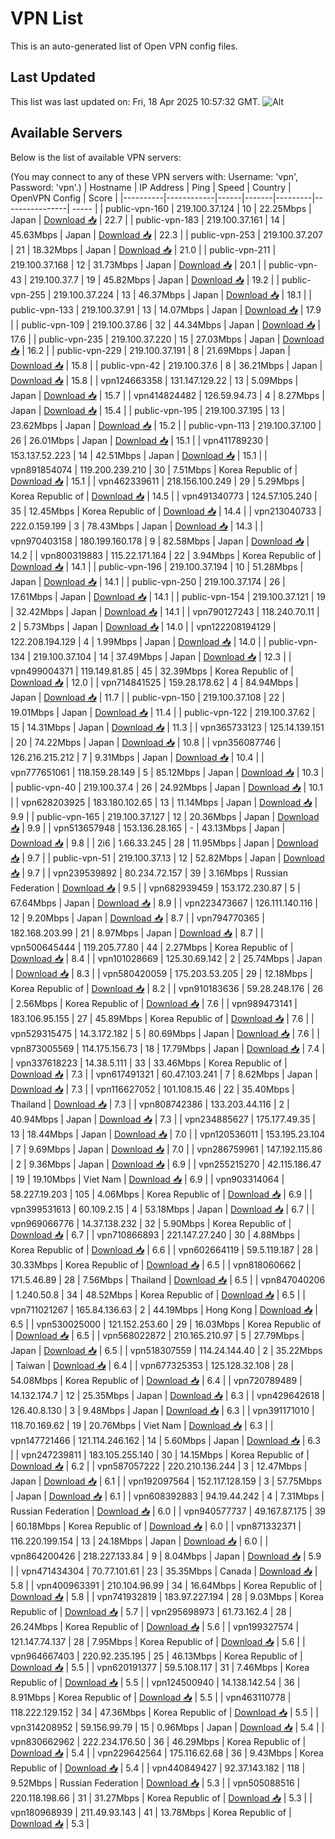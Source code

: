# VPN List

This is an auto-generated list of Open VPN config files.

## Last Updated

This list was last updated on: Fri, 18 Apr 2025 10:57:32 GMT.
![Alt](https://repobeats.axiom.co/api/embed/186b98318ef1479477931607c1ad7d823f12451f.svg "Repobeats analytics image")

## Available Servers

Below is the list of available VPN servers:

(You may connect to any of these VPN servers with: Username: 'vpn', Password: 'vpn'.)
| Hostname | IP Address | Ping | Speed | Country | OpenVPN Config | Score |
|----------|------------|------|-------|---------|----------------| ----- |
| public-vpn-160 | 219.100.37.124 | 10 | 22.25Mbps | Japan | [Download 📥](./configs/server_0_JP.ovpn) | 22.7 |
| public-vpn-183 | 219.100.37.161 | 14 | 45.63Mbps | Japan | [Download 📥](./configs/server_1_JP.ovpn) | 22.3 |
| public-vpn-253 | 219.100.37.207 | 21 | 18.32Mbps | Japan | [Download 📥](./configs/server_2_JP.ovpn) | 21.0 |
| public-vpn-211 | 219.100.37.168 | 12 | 31.73Mbps | Japan | [Download 📥](./configs/server_3_JP.ovpn) | 20.1 |
| public-vpn-43 | 219.100.37.7 | 19 | 45.82Mbps | Japan | [Download 📥](./configs/server_4_JP.ovpn) | 19.2 |
| public-vpn-255 | 219.100.37.224 | 13 | 46.37Mbps | Japan | [Download 📥](./configs/server_5_JP.ovpn) | 18.1 |
| public-vpn-133 | 219.100.37.91 | 13 | 14.07Mbps | Japan | [Download 📥](./configs/server_6_JP.ovpn) | 17.9 |
| public-vpn-109 | 219.100.37.86 | 32 | 44.34Mbps | Japan | [Download 📥](./configs/server_7_JP.ovpn) | 17.6 |
| public-vpn-235 | 219.100.37.220 | 15 | 27.03Mbps | Japan | [Download 📥](./configs/server_8_JP.ovpn) | 16.2 |
| public-vpn-229 | 219.100.37.191 | 8 | 21.69Mbps | Japan | [Download 📥](./configs/server_9_JP.ovpn) | 15.8 |
| public-vpn-42 | 219.100.37.6 | 8 | 36.21Mbps | Japan | [Download 📥](./configs/server_10_JP.ovpn) | 15.8 |
| vpn124663358 | 131.147.129.22 | 13 | 5.09Mbps | Japan | [Download 📥](./configs/server_11_JP.ovpn) | 15.7 |
| vpn414824482 | 126.59.94.73 | 4 | 8.27Mbps | Japan | [Download 📥](./configs/server_12_JP.ovpn) | 15.4 |
| public-vpn-195 | 219.100.37.195 | 13 | 23.62Mbps | Japan | [Download 📥](./configs/server_13_JP.ovpn) | 15.2 |
| public-vpn-113 | 219.100.37.100 | 26 | 26.01Mbps | Japan | [Download 📥](./configs/server_14_JP.ovpn) | 15.1 |
| vpn411789230 | 153.137.52.223 | 14 | 42.51Mbps | Japan | [Download 📥](./configs/server_15_JP.ovpn) | 15.1 |
| vpn891854074 | 119.200.239.210 | 30 | 7.51Mbps | Korea Republic of | [Download 📥](./configs/server_16_KR.ovpn) | 15.1 |
| vpn462339611 | 218.156.100.249 | 29 | 5.29Mbps | Korea Republic of | [Download 📥](./configs/server_17_KR.ovpn) | 14.5 |
| vpn491340773 | 124.57.105.240 | 35 | 12.45Mbps | Korea Republic of | [Download 📥](./configs/server_18_KR.ovpn) | 14.4 |
| vpn213040733 | 222.0.159.199 | 3 | 78.43Mbps | Japan | [Download 📥](./configs/server_19_JP.ovpn) | 14.3 |
| vpn970403158 | 180.199.160.178 | 9 | 82.58Mbps | Japan | [Download 📥](./configs/server_20_JP.ovpn) | 14.2 |
| vpn800319883 | 115.22.171.164 | 22 | 3.94Mbps | Korea Republic of | [Download 📥](./configs/server_21_KR.ovpn) | 14.1 |
| public-vpn-196 | 219.100.37.194 | 10 | 51.28Mbps | Japan | [Download 📥](./configs/server_22_JP.ovpn) | 14.1 |
| public-vpn-250 | 219.100.37.174 | 26 | 17.61Mbps | Japan | [Download 📥](./configs/server_23_JP.ovpn) | 14.1 |
| public-vpn-154 | 219.100.37.121 | 19 | 32.42Mbps | Japan | [Download 📥](./configs/server_24_JP.ovpn) | 14.1 |
| vpn790127243 | 118.240.70.11 | 2 | 5.73Mbps | Japan | [Download 📥](./configs/server_25_JP.ovpn) | 14.0 |
| vpn122208194129 | 122.208.194.129 | 4 | 1.99Mbps | Japan | [Download 📥](./configs/server_26_JP.ovpn) | 14.0 |
| public-vpn-134 | 219.100.37.104 | 14 | 37.49Mbps | Japan | [Download 📥](./configs/server_27_JP.ovpn) | 12.3 |
| vpn499004371 | 119.149.81.85 | 45 | 32.39Mbps | Korea Republic of | [Download 📥](./configs/server_28_KR.ovpn) | 12.0 |
| vpn714841525 | 159.28.178.62 | 4 | 84.94Mbps | Japan | [Download 📥](./configs/server_29_JP.ovpn) | 11.7 |
| public-vpn-150 | 219.100.37.108 | 22 | 19.01Mbps | Japan | [Download 📥](./configs/server_30_JP.ovpn) | 11.4 |
| public-vpn-122 | 219.100.37.62 | 15 | 14.31Mbps | Japan | [Download 📥](./configs/server_31_JP.ovpn) | 11.3 |
| vpn365733123 | 125.14.139.151 | 20 | 74.22Mbps | Japan | [Download 📥](./configs/server_32_JP.ovpn) | 10.8 |
| vpn356087746 | 126.216.215.212 | 7 | 9.31Mbps | Japan | [Download 📥](./configs/server_33_JP.ovpn) | 10.4 |
| vpn777651061 | 118.159.28.149 | 5 | 85.12Mbps | Japan | [Download 📥](./configs/server_34_JP.ovpn) | 10.3 |
| public-vpn-40 | 219.100.37.4 | 26 | 24.92Mbps | Japan | [Download 📥](./configs/server_35_JP.ovpn) | 10.1 |
| vpn628203925 | 183.180.102.65 | 13 | 11.14Mbps | Japan | [Download 📥](./configs/server_36_JP.ovpn) | 9.9 |
| public-vpn-165 | 219.100.37.127 | 12 | 20.36Mbps | Japan | [Download 📥](./configs/server_37_JP.ovpn) | 9.9 |
| vpn513657948 | 153.136.28.165 | - | 43.13Mbps | Japan | [Download 📥](./configs/server_38_JP.ovpn) | 9.8 |
| 2i6 | 1.66.33.245 | 28 | 11.95Mbps | Japan | [Download 📥](./configs/server_39_JP.ovpn) | 9.7 |
| public-vpn-51 | 219.100.37.13 | 12 | 52.82Mbps | Japan | [Download 📥](./configs/server_40_JP.ovpn) | 9.7 |
| vpn239539892 | 80.234.72.157 | 39 | 3.16Mbps | Russian Federation | [Download 📥](./configs/server_41_RU.ovpn) | 9.5 |
| vpn682939459 | 153.172.230.87 | 5 | 67.64Mbps | Japan | [Download 📥](./configs/server_42_JP.ovpn) | 8.9 |
| vpn223473667 | 126.111.140.116 | 12 | 9.20Mbps | Japan | [Download 📥](./configs/server_43_JP.ovpn) | 8.7 |
| vpn794770365 | 182.168.203.99 | 21 | 8.97Mbps | Japan | [Download 📥](./configs/server_44_JP.ovpn) | 8.7 |
| vpn500645444 | 119.205.77.80 | 44 | 2.27Mbps | Korea Republic of | [Download 📥](./configs/server_45_KR.ovpn) | 8.4 |
| vpn101028669 | 125.30.69.142 | 2 | 25.74Mbps | Japan | [Download 📥](./configs/server_46_JP.ovpn) | 8.3 |
| vpn580420059 | 175.203.53.205 | 29 | 12.18Mbps | Korea Republic of | [Download 📥](./configs/server_47_KR.ovpn) | 8.2 |
| vpn910183636 | 59.28.248.176 | 26 | 2.56Mbps | Korea Republic of | [Download 📥](./configs/server_48_KR.ovpn) | 7.6 |
| vpn989473141 | 183.106.95.155 | 27 | 45.89Mbps | Korea Republic of | [Download 📥](./configs/server_49_KR.ovpn) | 7.6 |
| vpn529315475 | 14.3.172.182 | 5 | 80.69Mbps | Japan | [Download 📥](./configs/server_50_JP.ovpn) | 7.6 |
| vpn873005569 | 114.175.156.73 | 18 | 17.79Mbps | Japan | [Download 📥](./configs/server_51_JP.ovpn) | 7.4 |
| vpn337618223 | 14.38.5.111 | 33 | 33.46Mbps | Korea Republic of | [Download 📥](./configs/server_52_KR.ovpn) | 7.3 |
| vpn617491321 | 60.47.103.241 | 7 | 8.62Mbps | Japan | [Download 📥](./configs/server_53_JP.ovpn) | 7.3 |
| vpn116627052 | 101.108.15.46 | 22 | 35.40Mbps | Thailand | [Download 📥](./configs/server_54_TH.ovpn) | 7.3 |
| vpn808742386 | 133.203.44.116 | 2 | 40.94Mbps | Japan | [Download 📥](./configs/server_55_JP.ovpn) | 7.3 |
| vpn234885627 | 175.177.49.35 | 13 | 18.44Mbps | Japan | [Download 📥](./configs/server_56_JP.ovpn) | 7.0 |
| vpn120536011 | 153.195.23.104 | 7 | 9.69Mbps | Japan | [Download 📥](./configs/server_57_JP.ovpn) | 7.0 |
| vpn286759961 | 147.192.115.86 | 2 | 9.36Mbps | Japan | [Download 📥](./configs/server_58_JP.ovpn) | 6.9 |
| vpn255215270 | 42.115.186.47 | 19 | 19.10Mbps | Viet Nam | [Download 📥](./configs/server_59_VN.ovpn) | 6.9 |
| vpn903314064 | 58.227.19.203 | 105 | 4.06Mbps | Korea Republic of | [Download 📥](./configs/server_60_KR.ovpn) | 6.9 |
| vpn399531613 | 60.109.2.15 | 4 | 53.18Mbps | Japan | [Download 📥](./configs/server_61_JP.ovpn) | 6.7 |
| vpn969066776 | 14.37.138.232 | 32 | 5.90Mbps | Korea Republic of | [Download 📥](./configs/server_62_KR.ovpn) | 6.7 |
| vpn710866893 | 221.147.27.240 | 30 | 4.88Mbps | Korea Republic of | [Download 📥](./configs/server_63_KR.ovpn) | 6.6 |
| vpn602664119 | 59.5.119.187 | 28 | 30.33Mbps | Korea Republic of | [Download 📥](./configs/server_64_KR.ovpn) | 6.5 |
| vpn818060662 | 171.5.46.89 | 28 | 7.56Mbps | Thailand | [Download 📥](./configs/server_65_TH.ovpn) | 6.5 |
| vpn847040206 | 1.240.50.8 | 34 | 48.52Mbps | Korea Republic of | [Download 📥](./configs/server_66_KR.ovpn) | 6.5 |
| vpn711021267 | 165.84.136.63 | 2 | 44.19Mbps | Hong Kong | [Download 📥](./configs/server_67_HK.ovpn) | 6.5 |
| vpn530025000 | 121.152.253.60 | 29 | 16.03Mbps | Korea Republic of | [Download 📥](./configs/server_68_KR.ovpn) | 6.5 |
| vpn568022872 | 210.165.210.97 | 5 | 27.79Mbps | Japan | [Download 📥](./configs/server_69_JP.ovpn) | 6.5 |
| vpn518307559 | 114.24.144.40 | 2 | 35.22Mbps | Taiwan | [Download 📥](./configs/server_70_TW.ovpn) | 6.4 |
| vpn677325353 | 125.128.32.108 | 28 | 54.08Mbps | Korea Republic of | [Download 📥](./configs/server_71_KR.ovpn) | 6.4 |
| vpn720789489 | 14.132.174.7 | 12 | 25.35Mbps | Japan | [Download 📥](./configs/server_72_JP.ovpn) | 6.3 |
| vpn429642618 | 126.40.8.130 | 3 | 9.48Mbps | Japan | [Download 📥](./configs/server_73_JP.ovpn) | 6.3 |
| vpn391171010 | 118.70.169.62 | 19 | 20.76Mbps | Viet Nam | [Download 📥](./configs/server_74_VN.ovpn) | 6.3 |
| vpn147721466 | 121.114.246.162 | 14 | 5.60Mbps | Japan | [Download 📥](./configs/server_75_JP.ovpn) | 6.3 |
| vpn247239811 | 183.105.255.140 | 30 | 14.15Mbps | Korea Republic of | [Download 📥](./configs/server_76_KR.ovpn) | 6.2 |
| vpn587057222 | 220.210.136.244 | 3 | 12.47Mbps | Japan | [Download 📥](./configs/server_77_JP.ovpn) | 6.1 |
| vpn192097564 | 152.117.128.159 | 3 | 57.75Mbps | Japan | [Download 📥](./configs/server_78_JP.ovpn) | 6.1 |
| vpn608392883 | 94.19.44.242 | 4 | 7.31Mbps | Russian Federation | [Download 📥](./configs/server_79_RU.ovpn) | 6.0 |
| vpn940577737 | 49.167.87.175 | 39 | 60.18Mbps | Korea Republic of | [Download 📥](./configs/server_80_KR.ovpn) | 6.0 |
| vpn871332371 | 116.220.199.154 | 13 | 24.18Mbps | Japan | [Download 📥](./configs/server_81_JP.ovpn) | 6.0 |
| vpn864200426 | 218.227.133.84 | 9 | 8.04Mbps | Japan | [Download 📥](./configs/server_82_JP.ovpn) | 5.9 |
| vpn471434304 | 70.77.101.61 | 23 | 35.35Mbps | Canada | [Download 📥](./configs/server_83_CA.ovpn) | 5.8 |
| vpn400963391 | 210.104.96.99 | 34 | 16.64Mbps | Korea Republic of | [Download 📥](./configs/server_84_KR.ovpn) | 5.8 |
| vpn741932819 | 183.97.227.194 | 28 | 9.03Mbps | Korea Republic of | [Download 📥](./configs/server_85_KR.ovpn) | 5.7 |
| vpn295698973 | 61.73.162.4 | 28 | 26.24Mbps | Korea Republic of | [Download 📥](./configs/server_86_KR.ovpn) | 5.6 |
| vpn199327574 | 121.147.74.137 | 28 | 7.95Mbps | Korea Republic of | [Download 📥](./configs/server_87_KR.ovpn) | 5.6 |
| vpn964667403 | 220.92.235.195 | 25 | 46.13Mbps | Korea Republic of | [Download 📥](./configs/server_88_KR.ovpn) | 5.5 |
| vpn620191377 | 59.5.108.117 | 31 | 7.46Mbps | Korea Republic of | [Download 📥](./configs/server_89_KR.ovpn) | 5.5 |
| vpn124500940 | 14.138.142.54 | 36 | 8.91Mbps | Korea Republic of | [Download 📥](./configs/server_90_KR.ovpn) | 5.5 |
| vpn463110778 | 118.222.129.152 | 34 | 47.36Mbps | Korea Republic of | [Download 📥](./configs/server_91_KR.ovpn) | 5.5 |
| vpn314208952 | 59.156.99.79 | 15 | 0.96Mbps | Japan | [Download 📥](./configs/server_92_JP.ovpn) | 5.4 |
| vpn830662962 | 222.234.176.50 | 36 | 46.29Mbps | Korea Republic of | [Download 📥](./configs/server_93_KR.ovpn) | 5.4 |
| vpn229642564 | 175.116.62.68 | 36 | 9.43Mbps | Korea Republic of | [Download 📥](./configs/server_94_KR.ovpn) | 5.4 |
| vpn440849427 | 92.37.143.182 | 118 | 9.52Mbps | Russian Federation | [Download 📥](./configs/server_95_RU.ovpn) | 5.3 |
| vpn505088516 | 220.118.198.66 | 31 | 31.27Mbps | Korea Republic of | [Download 📥](./configs/server_96_KR.ovpn) | 5.3 |
| vpn180968939 | 211.49.93.143 | 41 | 13.78Mbps | Korea Republic of | [Download 📥](./configs/server_97_KR.ovpn) | 5.3 |
